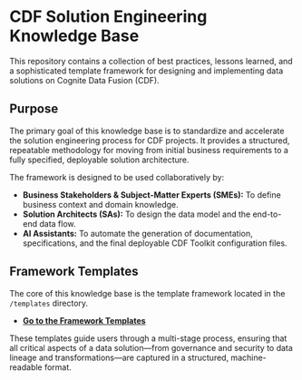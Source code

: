 # CDF Solution Engineering Knowledge Base

This repository contains a collection of best practices, lessons learned, and a sophisticated template framework for designing and implementing data solutions on Cognite Data Fusion (CDF).

## Purpose

The primary goal of this knowledge base is to standardize and accelerate the solution engineering process for CDF projects. It provides a structured, repeatable methodology for moving from initial business requirements to a fully specified, deployable solution architecture.

The framework is designed to be used collaboratively by:
- **Business Stakeholders & Subject-Matter Experts (SMEs):** To define business context and domain knowledge.
- **Solution Architects (SAs):** To design the data model and the end-to-end data flow.
- **AI Assistants:** To automate the generation of documentation, specifications, and the final deployable CDF Toolkit configuration files.

## Framework Templates

The core of this knowledge base is the template framework located in the `/templates` directory.

- **[Go to the Framework Templates](./templates/README.md)**

These templates guide users through a multi-stage process, ensuring that all critical aspects of a data solution—from governance and security to data lineage and transformations—are captured in a structured, machine-readable format.